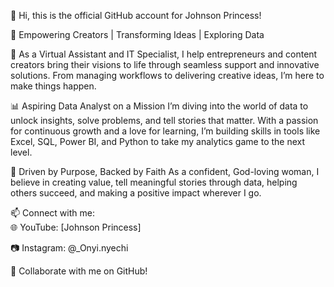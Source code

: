 👋 Hi, this is the official GitHub account for Johnson Princess! 

🌟 Empowering Creators | Transforming Ideas | Exploring Data

💼 As a Virtual Assistant and IT Specialist, I help entrepreneurs and content creators bring their visions to life through seamless support and innovative solutions. From managing workflows to delivering creative ideas, I’m here to make things happen.

📊 Aspiring Data Analyst on a Mission
I’m diving into the world of data to unlock insights, solve problems, and tell stories that matter. With a passion for continuous growth and a love for learning, I’m building skills in tools like Excel, SQL, Power BI, and Python to take my analytics game to the next level.

🎯 Driven by Purpose, Backed by Faith
As a confident, God-loving woman, I believe in creating value, tell meaningful stories through data, helping others succeed, and making a positive impact wherever I go.


📫 Connect with me:  
🌐 YouTube: [Johnson Princess]

📷 Instagram: @_Onyi.nyechi 

💼 Collaborate with me on GitHub!
